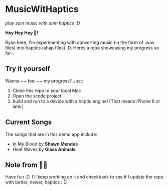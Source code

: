 # MusicWitHaptics
*play sum music with sum haptics :D*


**Hey Hey Hey 👋!** 

Ryan here, I'm experimenting with converting music (in the form of .wav files) into haptics (ahap files) :D. Heres a repo showcasing my progress so far-. 

## Try it yourself
Wanna ~~ feel ~~ my progress? Just:
1. Clone this repo to your local Mac
2. Open the xcode project
3. build and run to a device with a haptic engine! [That means iPhone 8 or later]

## Current Songs
The songs that are in this demo app include:
- In My Blood by **Shawn Mendes**
- Heat Waves by **Glass Animals**

## Note from 👦🏻
Have fun :D. I'll keep working on it and checkback to see if I update the repo with better, newer, haptics : D.
